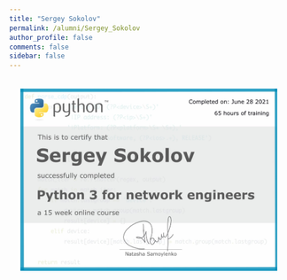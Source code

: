 ```yaml
---
title: "Sergey Sokolov"
permalink: /alumni/Sergey_Sokolov
author_profile: false
comments: false
sidebar: false
---
```


<div style="padding: 20px;">
  <img src="https://raw.githubusercontent.com/pyneng/pyneng.github.io/master/alumni/Sergey_Sokolov.png" alt="Python for network engineers">
</div>

